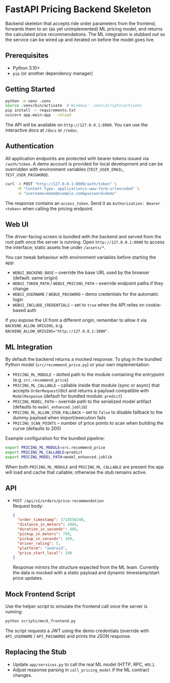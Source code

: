 # FastAPI Pricing Backend Skeleton

Backend skeleton that accepts ride order parameters from the frontend, forwards them to an (as yet unimplemented) ML pricing model, and returns the calculated price recommendations. The ML integration is stubbed out so the service can be wired up and iterated on before the model goes live.

## Prerequisites

- Python 3.10+
- `pip` (or another dependency manager)

## Getting Started

```bash
python -m venv .venv
source .venv/bin/activate  # Windows: .venv\Scripts\activate
pip install -r requirements.txt
uvicorn app.main:app --reload
```

The API will be available on `http://127.0.0.1:8000`. You can use the interactive docs at `/docs` or `/redoc`.

## Authentication

All application endpoints are protected with bearer tokens issued via `/auth/token`. A demo account is provided for local development and can be overridden with environment variables (`TEST_USER_EMAIL`, `TEST_USER_PASSWORD`).

```bash
curl -X POST "http://127.0.0.1:8000/auth/token" \
     -H "Content-Type: application/x-www-form-urlencoded" \
     -d "username=demo@example.com&password=demo"
```

The response contains an `access_token`. Send it as `Authorization: Bearer <token>` when calling the pricing endpoint.

## Web UI

The driver-facing screen is bundled with the backend and served from the root path once the server is running. Open `http://127.0.0.1:8000` to access the interface; static assets live under `/assets/*`.

You can tweak behaviour with environment variables before starting the app:

- `WEBUI_BACKEND_BASE` – override the base URL used by the browser (default: same origin)
- `WEBUI_TOKEN_PATH` / `WEBUI_PRICING_PATH` – override endpoint paths if they change
- `WEBUI_USERNAME` / `WEBUI_PASSWORD` – demo credentials for the automatic login
- `WEBUI_INCLUDE_CREDENTIALS` – set to `true` when the API relies on cookie-based auth

If you expose the UI from a different origin, remember to allow it via `BACKEND_ALLOW_ORIGINS`, e.g. `BACKEND_ALLOW_ORIGINS="http://127.0.0.1:3000"`.

## ML Integration

By default the backend returns a mocked response. To plug in the bundled Python model (`src/recommend_price.py`) or your own implementation:

- `PRICING_ML_MODULE` – dotted path to the module containing the entrypoint (e.g. `src.recommend_price`)
- `PRICING_ML_CALLABLE` – callable inside that module (sync or async) that accepts `OrderRequest`/dict and returns a payload compatible with `ModelResponse` (default for bundled module: `predict`)
- `PRICING_MODEL_PATH` – override path to the serialized model artifact (defaults to `model_enhanced.joblib`)
- `PRICING_ML_ALLOW_STUB_FALLBACK` – set to `false` to disable fallback to the dummy payload when import/execution fails
- `PRICING_SCAN_POINTS` – number of price points to scan when building the curve (defaults to 200)

Example configuration for the bundled pipeline:

```bash
export PRICING_ML_MODULE=src.recommend_price
export PRICING_ML_CALLABLE=predict
export PRICING_MODEL_PATH=model_enhanced.joblib
```

When both `PRICING_ML_MODULE` and `PRICING_ML_CALLABLE` are present the app will load and cache that callable; otherwise the stub remains active.

## API

- `POST /api/v1/orders/price-recommendation`  
  Request body:

  ```json
  {
    "order_timestamp": 1718558240,
    "distance_in_meters": 3404,
    "duration_in_seconds": 486,
    "pickup_in_meters": 790,
    "pickup_in_seconds": 169,
    "driver_rating": 5,
    "platform": "android",
    "price_start_local": 180
  }
  ```

  Response mirrors the structure expected from the ML team. Currently the data is mocked with a static payload and dynamic timestamp/start price updates.

## Mock Frontend Script

Use the helper script to simulate the frontend call once the server is running:

```bash
python scripts/mock_frontend.py
```

The script requests a JWT using the demo credentials (override with `API_USERNAME` / `API_PASSWORD`) and prints the JSON response.

## Replacing the Stub

- Update `app/services.py` to call the real ML model (HTTP, RPC, etc.).
- Adjust response parsing in `call_pricing_model` if the ML contract changes.
